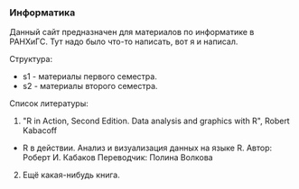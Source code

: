 ### Информатика
Данный сайт предназначен для материалов по информатике в РАНХиГС. Тут надо было что-то написать, вот я и написал.

Структура:
- s1 - материалы первого семестра.
- s2 - материалы второго семестра.

Список литературы:

1. "R in Action, Second Edition. Data analysis and graphics with R", Robert Kabacoff
  - R в действии. Анализ и визуализация данных на языке R. Автор: Роберт И. Кабаков Переводчик: Полина Волкова
2. Ещё какая-нибудь книга.
